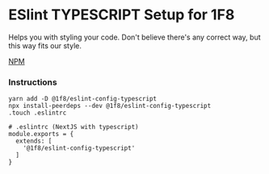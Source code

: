 # ESlint TYPESCRIPT Setup for 1F8

Helps you with styling your code.
Don't believe there's any correct way, but this way fits our style.

[NPM](https://www.npmjs.com/package/@1f8/eslint-config-typescript)

### Instructions

```
yarn add -D @1f8/eslint-config-typescript
npx install-peerdeps --dev @1f8/eslint-config-typescript
.touch .eslintrc
```

```
# .eslintrc (NextJS with typescript)
module.exports = {
  extends: [
    '@1f8/eslint-config-typescript'
  ]
}
```
